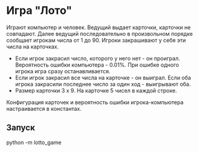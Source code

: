 # Игра "Лото" 
Играют компьютер и человек. Ведущий выдает карточки, карточки не совпадают.
Далее ведущий последовательно в произвольном порядке сообщает игрокам числа от 1 до 90.
Игроки закрашивают у себя эти числа на карточках.
- Если игрок закрасил число, которого у него нет - он проиграл. Вероятность ошибки компьютера - 0.01%.
  При ошибке одного игрока игра сразу останавливается.
- Если игрок закрасил все числа на карточке - он выиграл. Если оба игрока закрасили последнее число за один ход - выигрывают оба.
- Размер карточки 3 x 9. На карточке 5 чисел в каждой строке.

Конфигурация карточек и вероятность ошибки игрока-компьютера настраивается в константах.

## Запуск
python -m lotto_game